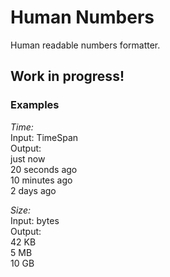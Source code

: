 # Human Numbers

Human readable numbers formatter.

## Work in progress!  

### Examples

*Time:*  
Input: TimeSpan  
Output:  
just now  
20 seconds ago  
10 minutes ago  
2 days ago


*Size:*  
Input: bytes  
Output:  
42 KB  
5 MB  
10 GB    


